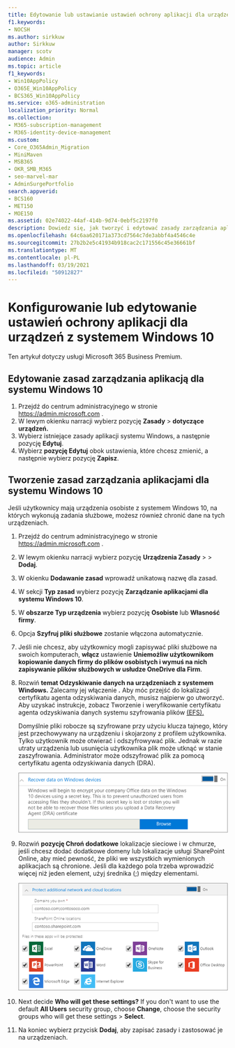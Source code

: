 ```yaml
---
title: Edytowanie lub ustawianie ustawień ochrony aplikacji dla urządzeń z systemem Windows 10
f1.keywords:
- NOCSH
ms.author: sirkkuw
author: Sirkkuw
manager: scotv
audience: Admin
ms.topic: article
f1_keywords:
- Win10AppPolicy
- O365E_Win10AppPolicy
- BCS365_Win10AppPolicy
ms.service: o365-administration
localization_priority: Normal
ms.collection:
- M365-subscription-management
- M365-identity-device-management
ms.custom:
- Core_O365Admin_Migration
- MiniMaven
- MSB365
- OKR_SMB_M365
- seo-marvel-mar
- AdminSurgePortfolio
search.appverid:
- BCS160
- MET150
- MOE150
ms.assetid: 02e74022-44af-414b-9d74-0ebf5c2197f0
description: Dowiedz się, jak tworzyć i edytować zasady zarządzania aplikacją oraz chronić pliki służbowe na osobistych urządzeniach użytkowników z systemem Windows 10.
ms.openlocfilehash: 64c6aa620171a373cd7564c7de3abbf4a4546c4e
ms.sourcegitcommit: 27b2b2e5c41934b918cac2c171556c45e36661bf
ms.translationtype: MT
ms.contentlocale: pl-PL
ms.lasthandoff: 03/19/2021
ms.locfileid: "50912827"
---
```

# <a name="set-or-edit-application-protection-settings-for-windows-10-devices"></a>Konfigurowanie lub edytowanie ustawień ochrony aplikacji dla urządzeń z systemem Windows 10

Ten artykuł dotyczy usługi Microsoft 365 Business Premium.

## <a name="edit-an-app-management-policy-for-windows-10"></a>Edytowanie zasad zarządzania aplikacją dla systemu Windows 10

1. Przejdź do centrum administracyjnego w stronie <a href="https://go.microsoft.com/fwlink/p/?linkid=837890" target="_blank">https://admin.microsoft.com</a> .     
2. W lewym okienku narracji wybierz pozycję **Zasady** \> **dotyczące urządzeń.**
1. Wybierz istniejące zasady aplikacji systemu Windows, a następnie pozycję **Edytuj**.
1. Wybierz **pozycję Edytuj** obok ustawienia, które chcesz zmienić, a następnie wybierz pozycję **Zapisz**.

## <a name="create-an-app-management-policy-for-windows-10"></a>Tworzenie zasad zarządzania aplikacjami dla systemu Windows 10

Jeśli użytkownicy mają urządzenia osobiste z systemem Windows 10, na których wykonują zadania służbowe, możesz również chronić dane na tych urządzeniach.
  
1. Przejdź do centrum administracyjnego w stronie <a href="https://go.microsoft.com/fwlink/p/?linkid=837890" target="_blank">https://admin.microsoft.com</a> . 
2. W lewym okienku narracji wybierz pozycję **Urządzenia Zasady** \>  \> **Dodaj**.
3. W okienku **Dodawanie zasad** wprowadź unikatową nazwę dla zasad. 
4. W sekcji **Typ zasad** wybierz pozycję **Zarządzanie aplikacjami dla systemu Windows 10**.
5. W **obszarze Typ urządzenia** wybierz pozycję **Osobiste** lub **Własność firmy**.
6. Opcja **Szyfruj pliki służbowe** zostanie włączona automatycznie. 
7. Jeśli nie chcesz, aby użytkownicy mogli zapisywać pliki służbowe na swoich komputerach, **włącz** ustawienie **Uniemożliw użytkownikom kopiowanie danych firmy do plików osobistych i wymuś na nich zapisywanie plików służbowych w usłudze OneDrive dla Firm**. 
9. Rozwiń **temat Odzyskiwanie danych na urządzeniach z systemem Windows.** Zalecamy jej włączenie **.**
    Aby móc przejść do lokalizacji certyfikatu agenta odzyskiwania danych, musisz najpierw go utworzyć. Aby uzyskać instrukcje, zobacz Tworzenie i weryfikowanie certyfikatu agenta odzyskiwania danych systemu szyfrowania plików [(EFS).](/windows/security/information-protection/windows-information-protection/create-and-verify-an-efs-dra-certificate)
    
    Domyślnie pliki robocze są szyfrowane przy użyciu klucza tajnego, który jest przechowywany na urządzeniu i skojarzony z profilem użytkownika. Tylko użytkownik może otwierać i odszyfrowywać plik. Jednak w razie utraty urządzenia lub usunięcia użytkownika plik może utknąć w stanie zaszyfrowania. Administrator może odszyfrować plik za pomocą certyfikatu agenta odzyskiwania danych (DRA).
    
    ![Browse to Data Recovery Agent certificate.](../media/7d7d664f-b72f-4293-a3e7-d0fa7371366c.png)
  
10. Rozwiń **pozycję Chroń dodatkowe** lokalizacje sieciowe i w chmurze, jeśli chcesz dodać dodatkowe domeny lub lokalizacje usługi SharePoint Online, aby mieć pewność, że pliki we wszystkich wymienionych aplikacjach są chronione. Jeśli dla każdego pola trzeba wprowadzić więcej niż jeden element, użyj średnika (;) między elementami.
    
    ![Expand Protect additional network and cloud locations, and enter domains or SharePoint Online sites you own.](../media/7afaa0c7-ba53-456d-8c61-312c45e09625.png)
  
11. Next decide **Who will get these settings?** If you don't want to use the default **All Users** security group, choose **Change**, choose the security groups who will get these settings \> **Select**.
12. Na koniec wybierz przycisk **Dodaj**, aby zapisać zasady i zastosować je na urządzeniach.